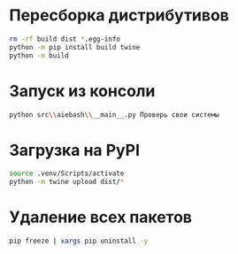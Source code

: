# Пересборка дистрибутивов
```bash
rm -rf build dist *.egg-info
python -m pip install build twine
python -m build
```

# Запуск из консоли
```bash
python src\\aiebash\\__main__.py Проверь свои системы
```

# Загрузка на PyPI
```bash                 
source .venv/Scripts/activate
python -m twine upload dist/*
```

# Удаление всех пакетов
```bash
pip freeze | xargs pip uninstall -y
```
